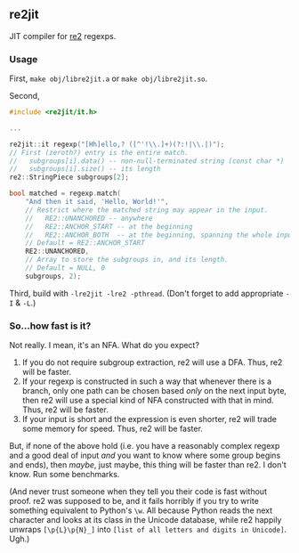 ## re2jit

JIT compiler for [re2](https://github.com/google/re2/) regexps.

### Usage

First, `make obj/libre2jit.a` or `make obj/libre2jit.so`.

Second,

```c++
#include <re2jit/it.h>

...

re2jit::it regexp("[Hh]ello,? ([^'!\\.]+)(?:!|\\.|)");
// First (zeroth?) entry is the entire match.
//   subgroups[i].data() -- non-null-terminated string (const char *)
//   subgroups[i].size() -- its length
re2::StringPiece subgroups[2];

bool matched = regexp.match(
    "And then it said, 'Hello, World!'",
    // Restrict where the matched string may appear in the input.
    //   RE2::UNANCHORED -- anywhere
    //   RE2::ANCHOR_START -- at the beginning
    //   RE2::ANCHOR_BOTH  -- at the beginning, spanning the whole input
    // Default = RE2::ANCHOR_START
    RE2::UNANCHORED,
    // Array to store the subgroups in, and its length.
    // Default = NULL, 0
    subgroups, 2);
```

Third, build with `-lre2jit -lre2 -pthread`. (Don't forget to add appropriate `-I` & `-L`.)

### So...how fast is it?

Not really. I mean, it's an NFA. What do you expect?

1. If you do not require subgroup extraction, re2 will use a DFA. Thus, re2 will be faster.
2. If your regexp is constructed in such a way that whenever there is a branch,
   only one path can be chosen based *only* on the next input byte, then re2 will use a special
   kind of NFA constructed with that in mind. Thus, re2 will be faster.
3. If your input is short and the expression is even shorter, re2 will trade some memory
   for speed. Thus, re2 will be faster.

But, if none of the above hold (i.e. you have a reasonably complex regexp and a good deal
of input *and* you want to know where some group begins and ends), then *maybe*, just maybe,
this thing will be faster than re2. I don't know. Run some benchmarks.

(And never trust someone when they tell you their code is fast without proof. re2 was supposed
to be, and it fails horribly if you try to write something equivalent to Python's `\w`.
All because Python reads the next character and looks at its class in the Unicode database,
while re2 happily unwraps `[\p{L}\p{N}_]` into `[list of all letters and digits in Unicode]`.
Ugh.)
